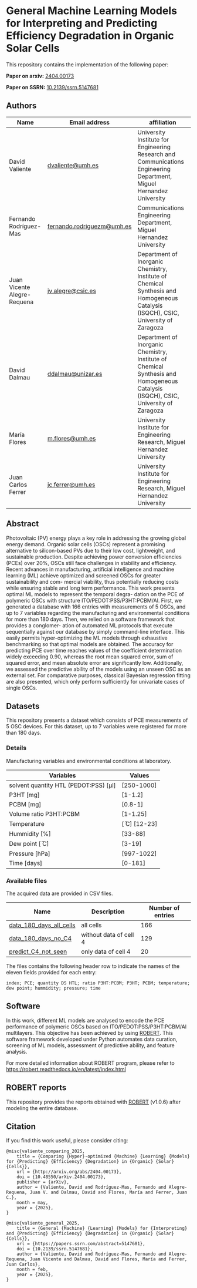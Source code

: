 # General Machine Learning Models for Interpreting and Predicting Efficiency Degradation in Organic Solar Cells
This repository contains the implementation of the following paper:

**Paper on arxiv:** [2404.00173](https://arxiv.org/abs/2404.00173)

**Paper on SSRN:** [10.2139/ssrn.5147681](https://papers.ssrn.com/sol3/papers.cfm?abstract_id=5147681)



## Authors

| Name         | Email address | affiliation  |
|--------------|-----------------|--------------|
|David Valiente|dvaliente@umh.es|University Institute for Engineering Research and Communications Engineering Department, Miguel Hernandez University|
|Fernando Rodríguez-Mas|fernando.rodriguezm@umh.es|Communications Engineering Department, Miguel Hernandez University|
|Juan Vicente Alegre-Requena|jv.alegre@csic.es|Department of Inorganic Chemistry, Institute of Chemical Synthesis and Homogeneous Catalysis (ISQCH), CSIC, University of Zaragoza|
|David Dalmau|ddalmau@unizar.es|Department of Inorganic Chemistry, Institute of Chemical Synthesis and Homogeneous Catalysis (ISQCH), CSIC, University of Zaragoza|
|María Flores|m.flores@umh.es|University Institute for Engineering Research, Miguel Hernandez University|
|Juan Carlos Ferrer|jc.ferrer@umh.es|University Institute for Engineering Research, Miguel Hernandez University|


## Abstract

Photovoltaic (PV) energy plays a key role in addressing the growing global energy demand. Organic solar cells (OSCs) represent a promising alternative to silicon-based PVs due to their low cost, lightweight, and sustainable production. Despite achieving power conversion efficiencies (PCEs) over 20%, OSCs still face challenges in stability and efficiency. Recent advances in manufacturing, artificial intelligence and machine learning (ML) achieve optimized and screened OSCs for greater sustainability and com- mercial viability, thus potentially reducing costs while ensuring stable and long term performance. This work presents optimal ML models to represent the temporal degra- dation on the PCE of polymeric OSCs with structure ITO/PEDOT:PSS/P3HT:PCBM/Al. First, we generated a database with 166 entries with measurements of 5 OSCs, and up to 7 variables regarding the manufacturing and environmental conditions for more than 180 days. Then, we relied on a software framework that provides a conglomer- ation of automated ML protocols that execute sequentially against our database by simply command-line interface. This easily permits hyper-optimizing the ML models through exhaustive benchmarking so that optimal models are obtained. The accuracy for predicting PCE over time reaches values of the coefficient determination widely exceeding 0.90, whereas the root mean squared error, sum of squared error, and mean absolute error are significantly low. Additionally, we assessed the predictive ability of the models using an unseen OSC as an external set. For comparative purposes, classical Bayesian regression fitting are also presented, which only perform sufficiently for univariate cases of single OSCs.


## Datasets 
This repository presents a dataset which consists of PCE measurements of 5 OSC devices. For this dataset, up to 7 variables were registered for more than 180 days.

### Details
Manufacturing variables and environmental conditions at laboratory.

| Variables | Values| 
|--------------|-------------|
|solvent quantity HTL (PEDOT:PSS) [μl] | [250-1000] |
|P3HT [mg] | [1-1.2] |
|PCBM [mg] | [0.8-1] |
|Volume ratio P3HT:PCBM | [1-1.25] |
|Temperature | [ ̋C] [12-23] |
|Hummidity [%]|  [33-88] |
|Dew point [ ̋C] | [3-19] |
|Pressure [hPa] | [997-1022] |
|Time [days] | [0-181] |

### Available files
The acquired data are provided in CSV files. 

| Name         | Description | Number of entries |
|--------------|-------------|-------------|
| [data_180_days_all_cells](dataset/data_180_days_all_cells.csv) | all cells   | 166 |
| [data_180_days_no_C4](dataset/data_180_days_no_C4.csv) | without data of cell 4  | 129 |
| [predict_C4_not_seen](dataset/predict_C4_not_seen.csv)| only data of cell 4 | 20 |

The files contains the following header row to indicate the names of the eleven fields provided for each entry:
```
index; PCE; quantity DS HTL; ratio P3HT:PCBM; P3HT; PCBM; temperature; dew point; hummidity; pressure; time
```

## Software

In this work, different ML models are analysed to encode the PCE performance of polymeric OSCs based on ITO/PEDOT:PSS/P3HT:PCBM/Al multilayers. This objective has been achieved by using [ROBERT](https://robert.readthedocs.io/en/latest/index.html). This software framework developed under Python automates data curation, screening of ML models, assessment of predictive ability, and feature analysis. 

For more detailed information about ROBERT program, please refer to https://robert.readthedocs.io/en/latest/index.html

## ROBERT reports

This repository provides the reports obtained with [ROBERT](https://github.com/jvalegre/robert/releases) (v1.0.6) after modeling the entire database.

## Citation
If you find this work useful, please consider citing:
```
@misc{valiente_comparing_2025,
	title = {Comparing {Hyper}-optimized {Machine} {Learning} {Models} for {Predicting} {Efficiency} {Degradation} in {Organic} {Solar} {Cells}},
	url = {http://arxiv.org/abs/2404.00173},
	doi = {10.48550/arXiv.2404.00173},
	publisher = {arXiv},
	author = {Valiente, David and Rodríguez-Mas, Fernando and Alegre-Requena, Juan V. and Dalmau, David and Flores, María and Ferrer, Juan C.},
	month = may,
	year = {2025},
}
```
```
@misc{valiente_general_2025,
	title = {General {Machine} {Learning} {Models} for {Interpreting} and {Predicting} {Efficiency} {Degradation} in {Organic} {Solar} {Cells}},
	url = {https://papers.ssrn.com/abstract=5147681},
	doi = {10.2139/ssrn.5147681},
	author = {Valiente, David and Rodríguez-Mas, Fernando and Alegre-Requena, Juan Vicente and Dalmau, David and Flores, María and Ferrer, Juan Carlos},
	month = feb,
	year = {2025},
}
```
